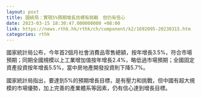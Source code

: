 ```yaml
---
layout: post
title: 國統局：實現5%預期增長目標有挑戰　但仍有信心
date: 2023-03-15 18:30:47.000000000 +08:00
link: https://news.rthk.hk/rthk/ch/component/k2/1692095-20230315.htm
categories: rthk
---
```


國家統計局公布，今年首2個月社會消費品零售總額，按年增長3.5%，符合市場預期；同期全國規模以上工業增加值按年增長2.4%，略低過市場預期；全國固定資產投資按年增長5.5%，當中房地產開發投資則下降5.7%。

國家統計局指出，要達到5%的預期增長目標，是有壓力和挑戰，但中國有超大規模的市場優勢，加上完善的產業體系等因素，仍有信心達到增長目標。
